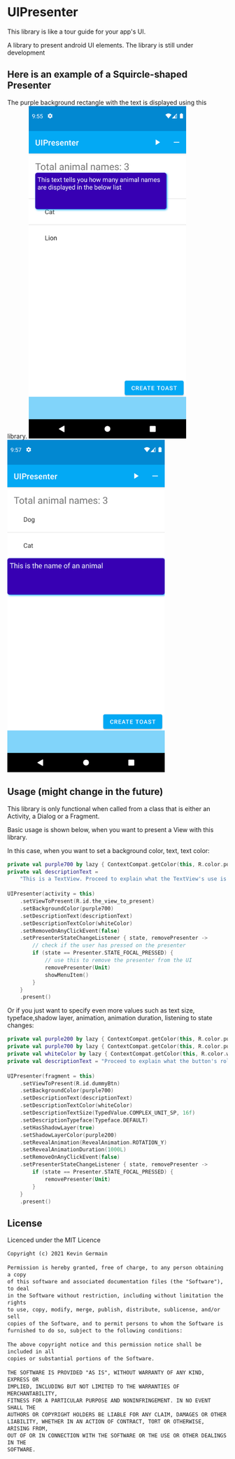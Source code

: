# UIPresenter

This library is like a tour guide for your app's UI.

A library to present android UI elements. The library is still under development

## Here is an example of a Squircle-shaped Presenter

The purple background rectangle with the text is displayed using this library.
<img src="/screenshots/device-2021-12-08-095612.png" alt="A Squircle-shaped Presenter View" width="360" />
<img src="/screenshots/device-2021-12-08-095720.png" alt="A Squircle-shaped Presenter View" width="360" />

## Usage (might change in the future)

This library is only functional when called from a class that is either an Activity, a Dialog or a
Fragment.

Basic usage is shown below, when you want to present a View with this library.

In this case, when you want to set a background color, text, text color:

```kotlin
private val purple700 by lazy { ContextCompat.getColor(this, R.color.purple_700) }
private val descriptionText =
    "This is a TextView. Proceed to explain what the TextView's use is in your UI"

UIPresenter(activity = this)
    .setViewToPresent(R.id.the_view_to_present)
    .setBackgroundColor(purple700)
    .setDescriptionText(descriptionText)
    .setDescriptionTextColor(whiteColor)
    .setRemoveOnAnyClickEvent(false)
    .setPresenterStateChangeListener { state, removePresenter ->
        // check if the user has pressed on the presenter
        if (state == Presenter.STATE_FOCAL_PRESSED) {
            // use this to remove the presenter from the UI
            removePresenter(Unit)
            showMenuItem()
        }
    }
    .present()
```

Or if you just want to specify even more values such as text size, typeface,shadow layer, animation,
animation duration, listening to state changes:

```kotlin
private val purple200 by lazy { ContextCompat.getColor(this, R.color.purple_200) }
private val purple700 by lazy { ContextCompat.getColor(this, R.color.purple_700) }
private val whiteColor by lazy { ContextCompat.getColor(this, R.color.white) }
private val descriptionText = "Proceed to explain what the button's role is"

UIPresenter(fragment = this)
    .setViewToPresent(R.id.dummyBtn)
    .setBackgroundColor(purple700)
    .setDescriptionText(descriptionText)
    .setDescriptionTextColor(whiteColor)
    .setDescriptionTextSize(TypedValue.COMPLEX_UNIT_SP, 16f)
    .setDescriptionTypeface(Typeface.DEFAULT)
    .setHasShadowLayer(true)
    .setShadowLayerColor(purple200)
    .setRevealAnimation(RevealAnimation.ROTATION_Y)
    .setRevealAnimationDuration(1000L)
    .setRemoveOnAnyClickEvent(false)
    .setPresenterStateChangeListener { state, removePresenter ->
        if (state == Presenter.STATE_FOCAL_PRESSED) {
            removePresenter(Unit)
        }
    }
    .present()
```

## License

Licenced under the MIT Licence

```
Copyright (c) 2021 Kevin Germain

Permission is hereby granted, free of charge, to any person obtaining a copy
of this software and associated documentation files (the "Software"), to deal
in the Software without restriction, including without limitation the rights
to use, copy, modify, merge, publish, distribute, sublicense, and/or sell
copies of the Software, and to permit persons to whom the Software is
furnished to do so, subject to the following conditions:

The above copyright notice and this permission notice shall be included in all
copies or substantial portions of the Software.

THE SOFTWARE IS PROVIDED "AS IS", WITHOUT WARRANTY OF ANY KIND, EXPRESS OR
IMPLIED, INCLUDING BUT NOT LIMITED TO THE WARRANTIES OF MERCHANTABILITY,
FITNESS FOR A PARTICULAR PURPOSE AND NONINFRINGEMENT. IN NO EVENT SHALL THE
AUTHORS OR COPYRIGHT HOLDERS BE LIABLE FOR ANY CLAIM, DAMAGES OR OTHER
LIABILITY, WHETHER IN AN ACTION OF CONTRACT, TORT OR OTHERWISE, ARISING FROM,
OUT OF OR IN CONNECTION WITH THE SOFTWARE OR THE USE OR OTHER DEALINGS IN THE
SOFTWARE.
```